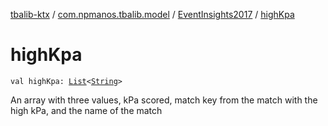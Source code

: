 [tbalib-ktx](../../index.md) / [com.npmanos.tbalib.model](../index.md) / [EventInsights2017](index.md) / [highKpa](./high-kpa.md)

# highKpa

`val highKpa: `[`List`](https://kotlinlang.org/api/latest/jvm/stdlib/kotlin.collections/-list/index.html)`<`[`String`](https://kotlinlang.org/api/latest/jvm/stdlib/kotlin/-string/index.html)`>`

An array with three values, kPa scored, match key from the match with the high kPa, and the name of the match

